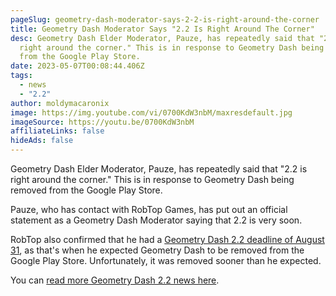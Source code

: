 ```yaml
---
pageSlug: geometry-dash-moderator-says-2-2-is-right-around-the-corner
title: Geometry Dash Moderator Says "2.2 Is Right Around The Corner"
desc: Geometry Dash Elder Moderator, Pauze, has repeatedly said that "2.2 is
  right around the corner." This is in response to Geometry Dash being removed
  from the Google Play Store.
date: 2023-05-07T00:08:44.406Z
tags:
  - news
  - "2.2"
author: moldymacaronix
image: https://img.youtube.com/vi/0700KdW3nbM/maxresdefault.jpg
imageSource: https://youtu.be/0700KdW3nbM
affiliateLinks: false
hideAds: false
---
```

Geometry Dash Elder Moderator, Pauze, has repeatedly said that "2.2 is right around the corner." This is in response to Geometry Dash being removed from the Google Play Store.

Pauze, who has contact with RobTop Games, has put out an official statement as a Geometry Dash Moderator saying that 2.2 is very soon.

RobTop also confirmed that he had a [Geometry Dash 2.2 deadline of August 31](robtop-confirms-third-and-final-geometry-dash-2-2-release-date), as that's when he expected Geometry Dash to be removed from the Google Play Store. Unfortunately, it was removed sooner than he expected.

You can [read more Geometry Dash 2.2 news here](/categories/2.2/).